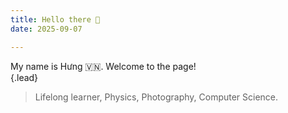 ```yaml
---
title: Hello there 👋
date: 2025-09-07

---
```

My name is Hưng 🇻🇳. Welcome to the page! <br>
{.lead}
>Lifelong learner, Physics, Photography, Computer Science.

